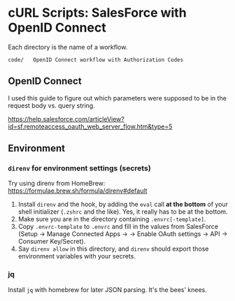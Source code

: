 # cURL Scripts: SalesForce with OpenID Connect

Each directory is the name of a workflow.

```
code/   OpenID Connect workflow with Authorization Codes
```

## OpenID Connect

I used this guide to figure out which parameters were supposed to be in the
request body vs. query string.

https://help.salesforce.com/articleView?id=sf.remoteaccess_oauth_web_server_flow.htm&type=5


## Environment

### `direnv` for environment settings (secrets)

Try using direnv from HomeBrew: https://formulae.brew.sh/formula/direnv#default

1. Install `direnv` and the hook, by adding the `eval` call __at the bottom__ of
   your shell initializer (`.zshrc` and the like).  Yes, it really has to be at
   the bottom.
1. Make sure you are in the directory containing `.envrc[-template]`.
1. Copy `.envrc-template` to `.envrc` and fill in the values from SalesForce
   (Setup -> Manage Connected Apps -> <your app> -> Enable OAuth settings -> API
   -> Consumer Key/Secret).
1. Say `direnv allow` in this directory, and `direnv` should export those
   environment variables with your secrets.


### jq

Install `jq` with homebrew for later JSON parsing.  It's the bees' knees.
